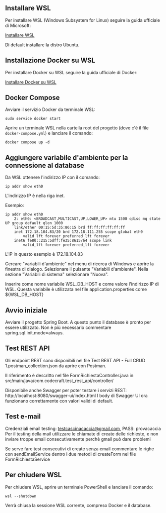 ## Installare WSL

Per installare WSL (Windows Subsystem for Linux) seguire la guida ufficiale di Microsoft:

   [Installare WSL](https://docs.microsoft.com/it-it/windows/wsl/install)

Di default installare la distro Ubuntu.

## Installazione Docker su WSL

Per installare Docker su WSL seguire la guida ufficiale di Docker:

   [Installare Docker su WSL](https://docs.docker.com/engine/install/ubuntu/)

## Docker Compose

Avviare il servizio Docker da terminale WSL:

   ```
   sudo service docker start
   ```

Aprire un terminale WSL nella cartella root del progetto (dove c'è il file `docker-compose.yml`) e lanciare il comando:

   ```
   docker compose up -d
   ```

## Aggiungere variabile d'ambiente per la connessione al database

Da WSL ottenere l'indirizzo IP con il comando:

   ```
   ip addr show eth0
   ```

L'indirizzo IP è nella riga inet.

Esempio:

    ip addr show eth0
        2: eth0: <BROADCAST,MULTICAST,UP,LOWER_UP> mtu 1500 qdisc mq state UP group default qlen 1000
        link/ether 00:15:5d:35:86:15 brd ff:ff:ff:ff:ff:ff
        inet 172.18.104.83/20 brd 172.18.111.255 scope global eth0
            valid_lft forever preferred_lft forever
        inet6 fe80::215:5dff:fe35:8615/64 scope link
            valid_lft forever preferred_lft forever

L'IP in questo esempio è 172.18.104.83

Cercare "variabili d'ambiente" nel menu di ricerca di Windows e aprire la finestra di dialogo.
Selezionare il pulsante "Variabili d'ambiente".
Nella sezione "Variabili di sistema" selezionare "Nuova".

Inserire come nome variabile WSL_DB_HOST e come valore l'indirizzo IP di WSL.
Questa variabile è utilizzata nel file application.properties come ${WSL_DB_HOST}

## Avvio iniziale

Avviare il progetto Spring Boot.
A questo punto il database è pronto per essere utilizzato.
Non è più necessario commentare spring.sql.init.mode=always.


## Test REST API

Gli endpoint REST sono disponibili nel file Test REST API - Full CRUD 1.postman_collection.json da aprire con Postman.

Il riferimento è descritto nel file FormRichiestaController.java in src/main/java/com.codecraft.test_rest_api/controller/

Disponibile anche Swagger per poter testare i servizi REST: http://localhost:8080/swagger-ui/index.html
I body di Swagger UI ora funzionano correttamente con valori validi di default.


## Test e-mail

Credenziali email testing: testcascinacaccia@gmail.com,
PASS: provacaccia 
Per il testing della mail utilizzare le chiamate di create delle richieste, e non inviare troppe email consecutivamente perchè gmail può dare problemi

Se serve fare test consecutivi di create senza email commentare le righe con sendEmailService dentro i due metodi di createForm nel file FormRichiestaService

## Per chiudere WSL

Per chiudere WSL, aprire un terminale PowerShell e lanciare il comando:

   ```
   wsl --shutdown
   ```

Verrà chiusa la sessione WSL corrente, compreso Docker e il database.